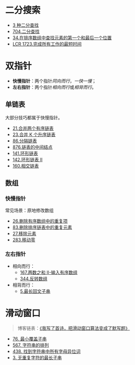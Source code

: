 <!--
 * @Auther: zth
 * @Date: 2024-03-04 11:07:09
 * @LastEditTime: 2024-03-06 12:44:05
 * @Description:
-->

# 二分搜索

- [3 种二分查找](二分搜索/3种二分查找.md)
- [704.二分查找](二分搜索/704_二分查找.md)
- [34.在排序数组中查找元素的第一个和最后一个位置](二分搜索/34_在排序数组中查找元素的第一个和最后一个位置.md)
- [LCR 1723.完成所有工作的最短时间](二分搜索/LCR_172_统计目标成绩的出现次数.md)

# 双指针

- **快慢指针**：两个指针*同向而行*，_一快一慢_；
- **左右指针**：两个指针*相向而行*或*相背而行*。

## 单链表

大部分技巧都属于快慢指针。

- [21.合并两个有序链表](双指针/21_合并两个有序链表.md)
- [23.合并 K 个升序链表](双指针/23_合并K个升序链表.md)
- [86.分隔链表](双指针/86_分隔链表.md)
- [876.链表的中间结点](双指针/876_链表的中间结点.md)
- [141.环形链表](双指针/141_环形链表.md)
- [142.环形链表 II](双指针/142_环形链表II.md)
- [160.相交链表](双指针/160_相交链表.md)

## 数组

### 快慢指针

常见场景：原地修改数组

- [26.删除有序数组中的重复项](双指针/26_删除有序数组中的重复项.md)
- [83.删除排序链表中的重复元素](双指针/83_删除排序链表中的重复元素.md)
- [27.移除元素](双指针/27_移除元素.md)
- [283.移动零](双指针/283_移动零.md)

### 左右指针

- 相向而行：
  - [167.两数之和 II-输入有序数组](双指针/167_两数之和%20II%20-%20输入有序数组.md)
  - [344.反转数组](双指针/344_反转数组.md)
- 相背而行：
  - [5.最长回文子串](双指针/5_最长回文子串.md)

# 滑动窗口

> 博客链表：[《我写了首诗，把滑动窗口算法变成了默写题》](https://labuladong.online/algo/essential-technique/sliding-window-framework/)

- [76. 最小覆盖子串](滑动窗口/76_最小覆盖子串.md)
- [567. 字符串的排列](滑动窗口/567_字符串的排列.md)
- [438. 找到字符串中所有字母异位词](滑动窗口/438_找到字符串中所有字母异位词.md)
- [3. 无重复字符的最长子串](滑动窗口/3_无重复字符的最长子串.md)
